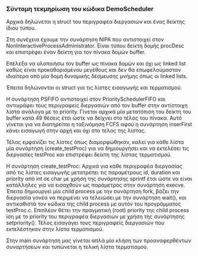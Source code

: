 ### Σύντομη τεκμηρίωση του κώδικα DemoScheduler

Αρχικά δηλώνεται η struct του περιγραφέα διεργασιών και ένας δείκτης ίδιου τύπου.

Στη συνέχεια έχουμε την συνάρτηση NIPA που αντιστοιχεί στον NonInteractiveProcessAdministrator. Είναι τύπου δείκτη δομής procDesc και επιστρέφει έναν δείκτη για τον πίνακα δομών buffer.

Επέλεξα να υλοποιήσω τον buffer ως πίνακα δομών και όχι ως linked list καθώς είναι προκαθορισμένου μεγέθους και δεν θα επωφελούμασταν ιδιαίτερα από μία δομή δυναμικής δέσμευσης μνήμης όπως οι linked lists.

Έπειτα δηλώνονται οι struct για τις λίστες εισαγωγής και τερματισμού.

Η συνάρτηση PSFIFO αντιστοιχεί στον PrioritySchedulerFIFO και αντιγράφει τους περιγραφείς διεργασιών από τον buffer στην αντίστοιχη λίστα ανάλογα με το priority.  Γίνεται αρχικά μία μετατόπιση του δείκτη του buffer κατά 49 θέσεις έτσι ώστε να δείχνει στο τέλος του πίνακα. Αυτό γίνεται για να διατηρείται η ταξινόμηση FCFS αφού η συνάρτηση inserFirst κάνει εισαγωγή στην αρχή και όχι στο τέλος της λίστας.

Τέλος εμφανίζει τις λίστες όπως διαμορφώθηκαν, καλεί για κάθε λίστα μία συνάρτηση (create_testProc) για να δημιουργήσει και να εκτελέσει τις διεργασίες testProc και επιστρέφει δείκτη της λίστας τερματισμού.

Η συνάρτηση create_testProc: Αρχικά για κάθε περιγραφέα διεργασίας από τις λίστες εισαγωγής μετατρέπει τις παραμέτρους id, duration και priority από int σε char με χρήση της συνάρτησης sprintf έτσι ώστε να είναι κατάλληλες για να εισαχθούν ως παράμετρος στην συνάρτηση execve.
Έπειτα δημιουργεί μία child process με την συνάρτηση fork, βάζει την διεργασία γονέα να περιμένει να τελειώσει με την συνάρτηση wait(), και αντικαθιστά τον κώδικα της child process με αυτόν του προγράμματος testProc.c. Επιπλέον θέτει την πραγματική (root) priority της child process ίση με το priority του περιγραφέα διεργασιών με χρήση της συνάρτησης setpriority().
Τέλος εισαγάγει τους περιγραφείς διεργασιών που εκτελέστηκαν στην λίστα τερματισμού.

Στην main συνάρτηση μας γίνεται απλά μία κλήση των προαναφερθέντων συναρτήσεων και τυπώνεται η τελική λίστα τερματισμού.




